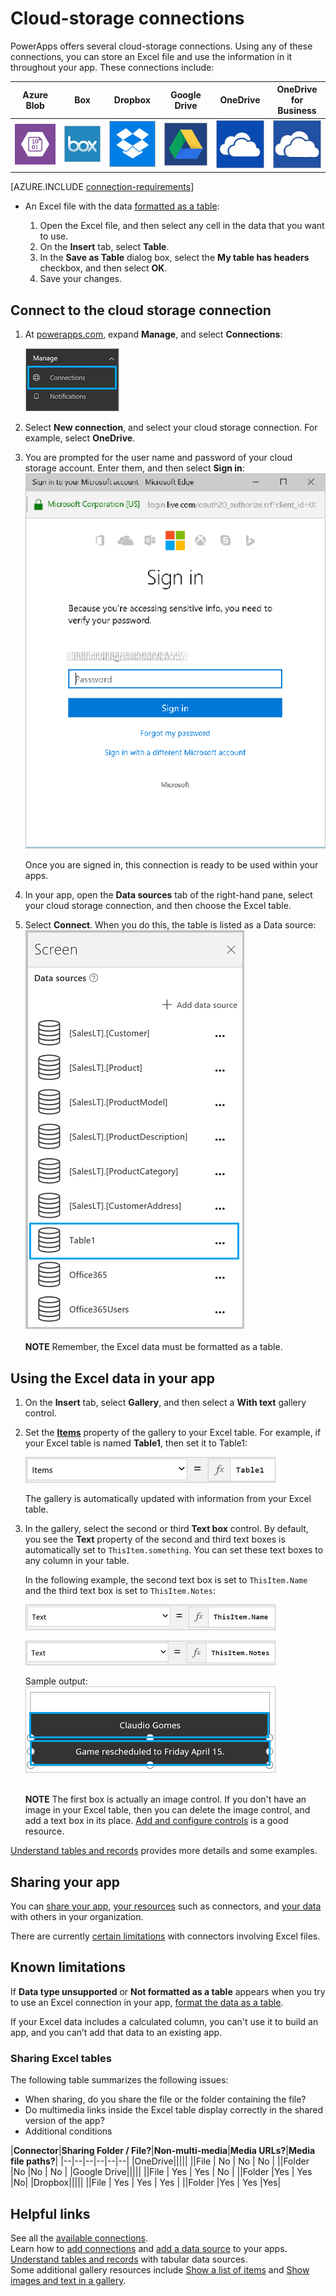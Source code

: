<properties
	pageTitle="Overview of the cloud-storage connection | Microsoft PowerApps"
	description="See how to connect to a cloud-storage account, and display Excel data in your app"
	services=""
	suite="powerapps"
	documentationCenter="" 	
	authors="archnair"
	manager="anneta"
	editor=""
	tags="" />

<tags
ms.service="powerapps"
ms.devlang="na"
ms.topic="article"
ms.tgt_pltfrm="na"
ms.workload="na"
ms.date="06/06/2016"
ms.author="archanan"/>

# Cloud-storage connections #
PowerApps offers several cloud-storage connections. Using any of these connections, you can store an Excel file and use the information in it throughout your app. These connections include:  

|**Azure Blob**|**Box**|**Dropbox**| **Google Drive**|**OneDrive**|**OneDrive<br>for Business**|
|---|---|---|---|---|---|
| ![Icon](./media/cloud-storage-blob-connections/blobicon.png) | ![API Icon][boxicon] | ![API Icon][dropboxicon] | ![API Icon][googledriveicon]| ![API Icon][onedriveicon]| ![API Icon][onedriveforbusinessicon] |

[AZURE.INCLUDE [connection-requirements](../../includes/connection-requirements.md)]
- An Excel file with the data [formatted as a table](https://support.office.com/en-us/article/Create-an-Excel-table-in-a-worksheet-E81AA349-B006-4F8A-9806-5AF9DF0AC664):

	1. Open the Excel file, and then select any cell in the data that you want to use.
	1. On the **Insert** tab, select **Table**.
	1. In the **Save as Table** dialog box, select the **My table has headers** checkbox, and then select **OK**.
	1. Save your changes.



## Connect to the cloud storage connection ##
1. At [powerapps.com](https://web.powerapps.com), expand **Manage**, and select **Connections**:  

	![Select Connections](./media/cloud-storage-blob-connections/connections.png)

2. Select **New connection**, and select your cloud storage connection. For example, select **OneDrive**.
3. You are prompted for the user name and password of your cloud storage account. Enter them, and then select **Sign in**:  
	![Enter user name and password](./media/cloud-storage-blob-connections/signin.png)

	Once you are signed in, this connection is ready to be used within your apps.

4. In your app, open the **Data sources** tab of the right-hand pane, select your cloud storage connection, and then choose the Excel table.

5. Select **Connect**. When you do this, the table is listed as a Data source:  
	![Select the Excel table](./media/cloud-storage-blob-connections/selecttable.png)  <br/><br/>**NOTE** Remember, the Excel data must be formatted as a table.


## Using the Excel data in your app

1. On the **Insert** tab, select **Gallery**, and then select a **With text** gallery control.
2. Set the **[Items](../controls/properties-core.md)** property of the gallery to your Excel table. For example, if your Excel table is named **Table1**, then set it to Table1:  

	![Items property](./media/cloud-storage-blob-connections/itemsproperty.png)  

	The gallery is automatically updated with information from your Excel table.

3. In the gallery, select the second or third **Text box** control. By default, you see the **Text** property of the second and third text boxes is automatically set to `ThisItem.something`. You can set these text boxes to any column in your table.

	In the following example, the second text box is set to `ThisItem.Name` and the third text box is set to `ThisItem.Notes`:  

	![Second text boxe](./media/cloud-storage-blob-connections/items-secondtextbox.png)  

	![Third text boxes](./media/cloud-storage-blob-connections/items-thirdtextbox.png)  

	Sample output:  
	![Second and third text boxes](./media/cloud-storage-blob-connections/secondthirdtextboxes.png)

	<br/>**NOTE** The first box is actually an image control. If you don't have an image in your Excel table, then you can delete the image control, and add a text box in its place. [Add and configure controls](../add-configure-controls.md) is a good resource.


[Understand tables and records](../working-with-tables.md) provides more details and some examples.  

## Sharing your app

You can [share your app](../share-app.md), [your resources](../share-app-resources.md) such as connectors, and [your data](../share-app-data.md) with others in your organization.

There are currently [certain limitations](#Sharing-Excel-Tables) with connectors involving Excel files.


## Known limitations ##

If **Data type unsupported** or **Not formatted as a table** appears when you try to use an Excel connection in your app, [format the data as a table](https://support.office.com/en-us/article/Create-an-Excel-table-in-a-worksheet-E81AA349-B006-4F8A-9806-5AF9DF0AC664).

If your Excel data includes a calculated column, you can't use it to build an app, and you can’t add that data to an existing app.

### Sharing Excel tables

The following table summarizes the following issues:
- When sharing, do you share the file or the folder containing the file?
- Do multimedia links inside the Excel table display correctly in the shared version of the app?
- Additional conditions

|**Connector**|**Sharing Folder / File?**|**Non-multi-media**|**Media URLs?**|**Media file paths?**|
|--|--|--|--|--|--|
|OneDrive|||||
||File   | No  | No   | No  | 
||Folder |No   |No    | No  |
|Google Drive|||||
||File   | Yes | Yes  | No  |
||Folder |Yes  | Yes  |No|
|Dropbox|||||
||File   | Yes | Yes  | Yes  |
||Folder |Yes  |  Yes |Yes|


## Helpful links

See all the [available connections](../connections-list.md).  
Learn how to [add connections](../add-manage-connections.md) and [add a data source](../add-data-connection.md) to your apps.  
[Understand tables and records](../working-with-tables.md) with tabular data sources.  
Some additional gallery resources include [Show a list of items](../add-gallery.md) and [Show images and text in a gallery](../show-images-text-gallery-sort-filter.md).



<!--Icon references-->
[boxicon]: ./media/cloud-storage-blob-connections/boxicon.png
[dropboxicon]: ./media/cloud-storage-blob-connections/dropboxicon.png
[googledriveicon]: ./media/cloud-storage-blob-connections/googledriveicon.png
[onedriveicon]: ./media/cloud-storage-blob-connections/onedriveicon.png
[onedriveforbusinessicon]: ./media/cloud-storage-blob-connections/onedriveforbusinessicon.png
